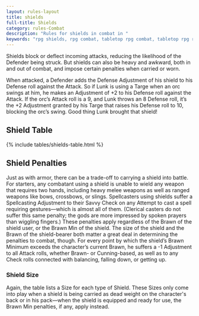 ```yaml
---
layout: rules-layout
title: shields
full-title: Shields
category: rules-Combat
description: "Rules for shields in combat in "
keywords: "rpg shields, rpg combat, tabletop rpg combat, tabletop rpg rules, "
---
```


Shields block or deflect incoming attacks, reducing the likelihood of the Defender being struck. But shields can also be heavy and awkward, both in and out of combat, and impose certain penalties when carried or worn.

When attacked, a Defender adds the Defense Adjustment of his shield to his Defense roll against the Attack. So if Lunk is using a Targe when an orc swings at him, he makes an Adjustment of +2 to his Defense roll against the Attack. If the orc’s Attack roll is a 9, and Lunk throws an 8 Defense roll, it’s the +2 Adjustment granted by his Targe that raises his Defense roll to 10, blocking the orc’s swing. Good thing Lunk brought that shield!

## Shield Table
{% include tables/shields-table.html %}

## Shield Penalties
Just as with armor, there can be a trade-off to carrying a shield into battle. For starters, any combatant using a shield is unable to wield any weapon that requires two hands, including heavy melee weapons as well as ranged weapons like bows, crossbows, or slings. Spellcasters using shields suffer a Spellcasting Adjustment to their Savvy Check on any Attempt to cast a spell requiring gestures—which is almost all of them. (Clerical casters do not suffer this same penalty; the gods are more impressed by spoken prayers than wiggling fingers.) These penalties apply regardless of the Brawn of the shield user, or the Brawn Min of the shield.
The size of the shield and the Brawn of the shield-bearer both matter a great deal in determining the penalties to combat, though. For every point by which the shield’s Brawn Minimum exceeds the character’s current Brawn, he suffers a -1 Adjustment to all Attack rolls, whether Brawn- or Cunning-based, as well as to any Check rolls connected with balancing, falling down, or getting up.

### Shield Size
Again, the table lists a Size for each type of Shield. These Sizes only come into play when a shield is being carried as dead weight on the character's back or in his pack&mdash;when the shield is equipped and ready for use, the Brawn Min penalties, if any, apply instead.

